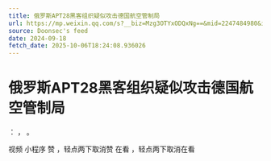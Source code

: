```yaml
---
title: 俄罗斯APT28黑客组织疑似攻击德国航空管制局
url: https://mp.weixin.qq.com/s?__biz=Mzg3OTYxODQxNg==&mid=2247484980&idx=1&sn=72b84826996eae488e253699cc84a8aa
source: Doonsec's feed
date: 2024-09-18
fetch_date: 2025-10-06T18:24:08.936026
---
```


# 俄罗斯APT28黑客组织疑似攻击德国航空管制局

：
，
。

视频
小程序
赞
，轻点两下取消赞
在看
，轻点两下取消在看
